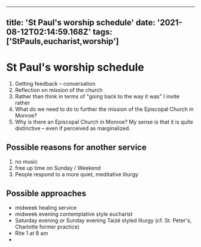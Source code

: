 
---
title: 'St Paul's worship schedule'
date: '2021-08-12T02:14:59.168Z'
tags: ['StPauls,eucharist,worship']
---

<!-- Exported from TiddlyWiki at 19:18, 22nd October 2022 -->

# St Paul's worship schedule

1. Getting feedback – conversation
1. Reflection on mission of the church
1. Rather than think in terms of "going back to the way it was" I invite rather
1. What do we need to do to further the mission of the Episcopal Church in Monroe?
1. Why is there an Episcopal Church in Monroe? My sense is that it is quite distinctive – even if perceived as marginalized.

## Possible reasons for another service

1. no music
1. free up time on Sunday / Weekend
1. People respond to a more quiet, meditative liturgy

## Possible approaches

* midweek healing service
* midweek evening contemplative style eucharist
* Saturday evening or Sunday evening Taizé styled liturgy (cf. St. Peter's, Charlotte former practice)
* Rite 1 at 8 am
*
